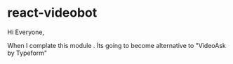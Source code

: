 # react-videobot

Hi Everyone,

When I complate this module . İts going to become alternative to "VideoAsk by Typeform"
